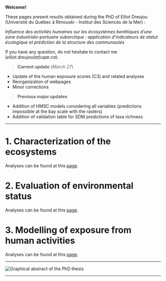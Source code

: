 **Welcome!**

These pages present results obtained during the PhD of Elliot Dreujou (Université du Québec à Rimouski - Institut des Sciences de la Mer) :

*Influence des activités humaines sur les écosystèmes benthiques d’une zone industrialo-portuaire subarctique : application d’indicateurs de statut écologique et prédiction de la structure des communautés*

If you have any question, do not hesitate to contact me (*elliot.dreujou(at)uqar.ca*).

> **Current update** (*March 27*)<br>
- Update of the human exposure scores (C3) and related analyses
- Reorganization of webpages
- Minor corrections

> **Previous major updates**<br>
- Addition of HMSC models considering all variables (predictions impossible at the bay scale with the rasters)
- Addition of validation table for SDM predictions of taxa richness

-----


# 1. Characterization of the ecosystems

Analyses can be found at this [page](https://eldre.github.io/eldre-phd/Chap1/C1_index.html).

# 2. Evaluation of environmental status

Analyses can be found at this [page](https://eldre.github.io/eldre-phd/Chap2/C2_index.html).

# 3. Modelling of exposure from human activities

Analyses can be found at this [page](https://eldre.github.io/eldre-phd/Chap3/C3_index.html).

-----


![Graphical abstract of the PhD thesis](https://eldre.github.io/eldre-phd/Abstract.png)

-----
